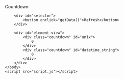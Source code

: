 <html>
	<head>
		<meta charset="UTF-8">
		<link rel="stylesheet" href="style.css">
		<title>Countdown</title>
	</head>
	<body>
		<div id="headline">
			Countdown
		</div>
		
		<div id="selector">
			<button onclick="getData()">Refresh</button>
		</div>
		
		<div id="element-view">
			<div class="countdown" id="unix">
				0
			</div>
			<div class="countdown" id="datetime_string">
				0
			</div>
		</div>
	</body>
	<script src="script.js"></script>
</html>
